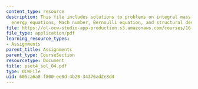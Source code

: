 ```yaml
---
content_type: resource
description: This file includes solutions to problems on integral mass, momentum,
  energy equations, Mach number, Bernoulli equation, and structural design.
file: https://ol-ocw-studio-app-production.s3.amazonaws.com/courses/16-01-unified-engineering-i-ii-iii-iv-fall-2005-spring-2006/605ca6a8f800ee0d4b2034376ad2e8d4_pset4_sol_04.pdf
file_type: application/pdf
learning_resource_types:
- Assignments
parent_title: Assignments
parent_type: CourseSection
resourcetype: Document
title: pset4_sol_04.pdf
type: OCWFile
uid: 605ca6a8-f800-ee0d-4b20-34376ad2e8d4
---
```

